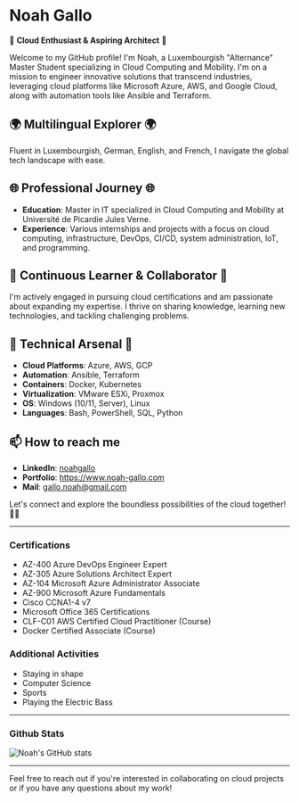 # Noah Gallo

🚀 **Cloud Enthusiast & Aspiring Architect** 🚀

Welcome to my GitHub profile! I'm Noah, a Luxembourgish "Alternance" Master Student specializing in Cloud Computing and Mobility. I'm on a mission to engineer innovative solutions that transcend industries, leveraging cloud platforms like Microsoft Azure, AWS, and Google Cloud, along with automation tools like Ansible and Terraform.

## 🌍 Multilingual Explorer 🌍
Fluent in Luxembourgish, German, English, and French, I navigate the global tech landscape with ease.

## 🌐 Professional Journey 🌐
- **Education**: Master in IT specialized in Cloud Computing and Mobility at Université de Picardie Jules Verne.
- **Experience**: Various internships and projects with a focus on cloud computing, infrastructure, DevOps, CI/CD, system administration, IoT, and programming.

## 🌱 Continuous Learner & Collaborator 🌱
I'm actively engaged in pursuing cloud certifications and am passionate about expanding my expertise. I thrive on sharing knowledge, learning new technologies, and tackling challenging problems.

## 🔧 Technical Arsenal 🔧
- **Cloud Platforms**: Azure, AWS, GCP
- **Automation**: Ansible, Terraform
- **Containers**: Docker, Kubernetes
- **Virtualization**: VMware ESXi, Proxmox
- **OS**: Windows (10/11, Server), Linux
- **Languages**: Bash, PowerShell, SQL, Python

## 📫 How to reach me
- **LinkedIn**: [noahgallo](https://www.linkedin.com/in/noahgallo/)
- **Portfolio**: https://www.noah-gallo.com
- **Mail**: gallo.noah@gmail.com

Let's connect and explore the boundless possibilities of the cloud together! 🚀🌐

---

### Certifications
- AZ-400 Azure DevOps Engineer Expert
- AZ-305 Azure Solutions Architect Expert
- AZ-104 Microsoft Azure Administrator Associate
- AZ-900 Microsoft Azure Fundamentals
- Cisco CCNA1-4 v7
- Microsoft Office 365 Certifications
- CLF-C01 AWS Certified Cloud Practitioner (Course)
- Docker Certified Associate (Course)

### Additional Activities
- Staying in shape
- Computer Science
- Sports
- Playing the Electric Bass

---

### Github Stats
![Noah's GitHub stats](https://github-readme-stats.vercel.app/api?username=NoahGallo&show_icons=true&theme=radical)

---
Feel free to reach out if you're interested in collaborating on cloud projects or if you have any questions about my work!

